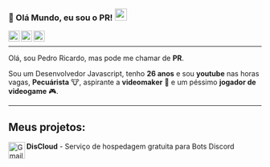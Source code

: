 ### 👋 Olá Mundo, eu sou o PR!  <img src="https://i.imgur.com/qfRWQvB.gif" width="24px">

<a target="_blank" href="https://www.youtube.com/pedroricardor">
  <img align="left" alt="LinkdeIN" width="22px" src="https://cdn.jsdelivr.net/npm/simple-icons@3.13.0/icons/youtube.svg" />
</a>
<!--
<a target="_blank" href="https://api.whatsapp.com/send?phone=55num">
  <img align="left" alt="Whatsapp" width="22px" src="https://cdn.jsdelivr.net/npm/simple-icons@v3/icons/whatsapp.svg" />
</a>-->
<a target="_blank" href="https://www.instagram.com/pedroricardor">
  <img align="left" alt="Instagram" width="22px" src="https://cdn.jsdelivr.net/npm/simple-icons@v3/icons/instagram.svg" />
</a>
<a target="_blank" href="mailto:pedroricardorn@gmail.com">
  <img align="left" alt="Gmail" width="22px" src="https://cdn.jsdelivr.net/npm/simple-icons@v3/icons/gmail.svg" />
</a>
</br>

---
Olá, sou Pedro Ricardo, mas pode me chamar de **PR**.

Sou um Desenvolvedor Javascript, tenho **26 anos** e sou **youtube** nas horas vagas, **Pecuárista** 🐮, aspirante a **videomaker** 🎥 e um péssimo **jogador de videogame** 🎮.

---
## **Meus projetos:**

**DisCloud** <a target="_blank" href="https://discloudbot.com">
  <img align="left" alt="Gmail" width="33px" src="https://avatars2.githubusercontent.com/u/52298750?s=200&v=4" />
</a> - Serviço de hospedagem gratuita para Bots Discord

<!--
**pedroricardo/pedroricardo** is a ✨ _special_ ✨ repository because its `README.md` (this file) appears on your GitHub profile.

Here are some ideas to get you started:

- 🔭 I’m currently working on ...
- 🌱 I’m currently learning ...
- 👯 I’m looking to collaborate on ...
- 🤔 I’m looking for help with ...
- 💬 Ask me about ...
- 📫 How to reach me: ...
- 😄 Pronouns: ...
- ⚡ Fun fact: ...
-->
